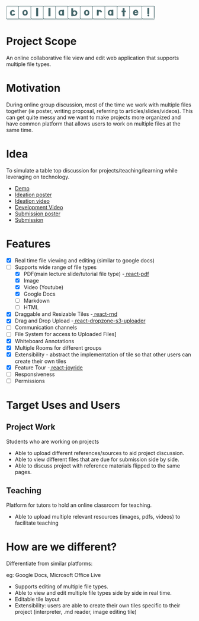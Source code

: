 ![collaborate!](/public/assets/logo.png)

Project Scope
===
An online collaborative file view and edit web application that supports multiple file types.

Motivation
===
During online group discussion, most of the time we work with multiple files together (ie poster, writing proposal, referring to articles/slides/videos). This can get quite messy and we want to make projects more organized and have common platform that allows users to work on multiple files at the same time.

Idea
===
To simulate a table top discussion for projects/teaching/learning while leveraging on technology.
* [Demo](collaborate-app.herokuapp.com/default)
* [Ideation poster](http://imgur.com/a/rIfQm)
* [Ideation video](https://youtu.be/GKMJ62m6eyM)
* [Development Video](https://youtu.be/fPaHSTDO05o)
* [Submission poster](http://imgur.com/a/jAMeL)
* [Submission](https://youtu.be/7TeuZ-MRs1k)

Features
===
- [x] Real time file viewing and editing (similar to google docs)
- [ ] Supports wide range of file types
  - [x] PDF(main lecture slide/tutorial file type) -[ react-pdf](https://github.com/wojtekmaj/react-pdf)
  - [x] Image
  - [x] Video (Youtube)
  - [x] Google Docs
  - [ ] Markdown
  - [ ] HTML
- [x] Draggable and Resizable Tiles -[ react-rnd](https://github.com/bokuweb/react-rnd)
- [x] Drag and Drop Upload -[ react-dropzone-s3-uploader](https://github.com/founderlab/react-dropzone-s3-uploader)
- [ ] Communication channels
- [ ] File System for access to Uploaded Files]
- [x] Whiteboard Annotations
- [x] Multiple Rooms for different groups
- [x] Extensibility - abstract the implementation of tile so that other users can create their own tiles
- [x] Feature Tour -[ react-joyride](https://github.com/gilbarbara/react-joyride)
- [ ] Responsiveness
- [ ] Permissions

Target Uses and Users
===
Project Work
---
Students who are working on projects
* Able to upload different references/sources to aid project discussion.
* Able to view different files that are due for submission side by side.
* Able to discuss project with reference materials flipped to the same pages.

Teaching
---
Platform for tutors to hold an online classroom for teaching.
* Able to upload multiple relevant resources (images, pdfs, videos) to facilitate teaching

How are we different?
===
Differentiate from similar platforms:

eg: Google Docs, Microsoft Office Live

* Supports editing of multiple file types.
* Able to view and edit multiple file types side by side in real time.
* Editable tile layout
* Extensibility: users are able to create their own tiles specific to their project (interpreter, .md reader, image editing tile)
